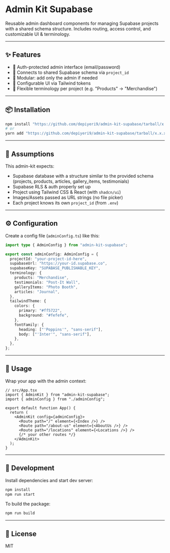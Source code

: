 # Admin Kit Supabase

Reusable admin dashboard components for managing Supabase projects with a shared schema structure. Includes routing, access control, and customizable UI & terminology.

---

## ✨ Features

- 🔐 Auth-protected admin interface (email/password)
- 🔁 Connects to shared Supabase schema via `project_id`
- 🧩 Modular: add only the admin if needed
- 🎨 Configurable UI via Tailwind tokens
- 💬 Flexible terminology per project (e.g. "Products" → "Merchandise")

---

## 📦 Installation

```bash
npm install "https://github.com/depiyeri9/admin-kit-supabase/tarball/x.x.x",
# or
yarn add "https://github.com/depiyeri9/admin-kit-supabase/tarball/x.x.x",
```

---

## 🧠 Assumptions

This admin-kit expects:

- Supabase database with a structure similar to the provided schema (projects, products, articles, gallery_items, testimonials)
- Supabase RLS & auth properly set up
- Project using Tailwind CSS & React (with `shadcn/ui`)
- Images/Assets passed as URL strings (no file picker)
- Each project knows its own `project_id` (from `.env`)

---

## ⚙️ Configuration

Create a config file (`adminConfig.ts`) like this:

```ts
import type { AdminConfig } from "admin-kit-supabase";

export const adminConfig: AdminConfig = {
  projectId: "your-project-id-here",
  supabaseUrl: "https://your-id.supabase.co",
  supabaseKey: "SUPABASE_PUBLISHABLE_KEY",
  terminology: {
    products: "Merchandise",
    testimonials: "Post-It Wall",
    galleryItems: "Photo Booth",
    articles: "Journal",
  },
  tailwindTheme: {
    colors: {
      primary: "#ff5722",
      background: "#fefefe",
    },
    fontFamily: {
      heading: ["'Poppins'", "sans-serif"],
      body: ["'Inter'", "sans-serif"],
    },
  },
};
```

---

## 🚀 Usage

Wrap your app with the admin context:

```tsx
// src/App.tsx
import { AdminKit } from "admin-kit-supabase";
import { adminConfig } from "./adminConfig";

export default function App() {
  return (
    <AdminKit config={adminConfig}>
      <Route path="/" element={<Index />} />
      <Route path="/about-us" element={<AboutUs />} />
      <Route path="/locations" element={<Locations />} />
      {/* your other routes */}
    </AdminKit>
  );
}
```

---

## 🧪 Development

Install dependencies and start dev server:

```bash
npm install
npm run start
```

To build the package:

```bash
npm run build
```

---

## 📄 License

MIT
